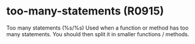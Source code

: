 # too-many-statements (R0915)

Too many statements (%s/%s) Used when a function or method has too many
statements. You should then split it in smaller functions / methods.
